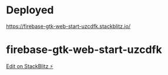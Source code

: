 # Deployed

https://firebase-gtk-web-start-uzcdfk.stackblitz.io/


# firebase-gtk-web-start-uzcdfk

[Edit on StackBlitz ⚡️](https://stackblitz.com/edit/firebase-gtk-web-start-uzcdfk)

